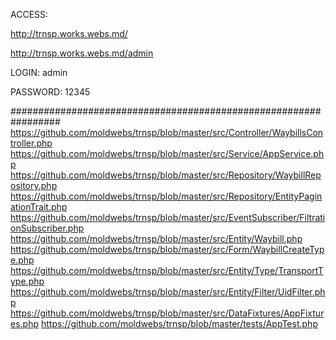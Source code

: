 
ACCESS:


http://trnsp.works.webs.md/

http://trnsp.works.webs.md/admin


LOGIN: admin

PASSWORD: 12345


#################################################################
https://github.com/moldwebs/trnsp/blob/master/src/Controller/WaybillsController.php
https://github.com/moldwebs/trnsp/blob/master/src/Service/AppService.php
https://github.com/moldwebs/trnsp/blob/master/src/Repository/WaybillRepository.php
https://github.com/moldwebs/trnsp/blob/master/src/Repository/EntityPaginationTrait.php
https://github.com/moldwebs/trnsp/blob/master/src/EventSubscriber/FiltrationSubscriber.php
https://github.com/moldwebs/trnsp/blob/master/src/Entity/Waybill.php
https://github.com/moldwebs/trnsp/blob/master/src/Form/WaybillCreateType.php
https://github.com/moldwebs/trnsp/blob/master/src/Entity/Type/TransportType.php
https://github.com/moldwebs/trnsp/blob/master/src/Entity/Filter/UidFilter.php
https://github.com/moldwebs/trnsp/blob/master/src/DataFixtures/AppFixtures.php
https://github.com/moldwebs/trnsp/blob/master/tests/AppTest.php

